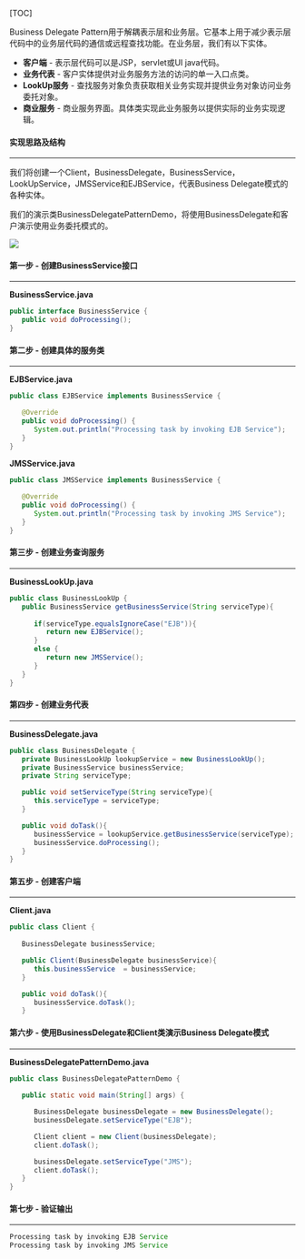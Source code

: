 [TOC]

Business Delegate Pattern用于解耦表示层和业务层。它基本上用于减少表示层代码中的业务层代码的通信或远程查找功能。在业务层，我们有以下实体。

- **客户端** - 表示层代码可以是JSP，servlet或UI java代码。
- **业务代表** - 客户实体提供对业务服务方法的访问的单一入口点类。
- **LookUp服务** - 查找服务对象负责获取相关业务实现并提供业务对象访问业务委托对象。
- **商业服务** - 商业服务界面。具体类实现此业务服务以提供实际的业务实现逻辑。

####  实现思路及结构

---

我们将创建一个Client，BusinessDelegate，BusinessService，LookUpService，JMSService和EJBService，代表Business Delegate模式的各种实体。

我们的演示类BusinessDelegatePatternDemo，将使用BusinessDelegate和客户演示使用业务委托模式的。

![](http://qingbooks.oss-cn-beijing.aliyuncs.com/projects/java_design_pattern/157c64fe90d3c602.png)

####  第一步 - 创建BusinessService接口

---

**BusinessService.java**

```java
public interface BusinessService {
   public void doProcessing();
}
```

####  第二步 - 创建具体的服务类

---

**EJBService.java**

```java
public class EJBService implements BusinessService {

   @Override
   public void doProcessing() {
      System.out.println("Processing task by invoking EJB Service");
   }
}
```

**JMSService.java**

```java
public class JMSService implements BusinessService {

   @Override
   public void doProcessing() {
      System.out.println("Processing task by invoking JMS Service");
   }
}
```

#### 第三步 - 创建业务查询服务

---

**BusinessLookUp.java**

```java
public class BusinessLookUp {
   public BusinessService getBusinessService(String serviceType){
   
      if(serviceType.equalsIgnoreCase("EJB")){
         return new EJBService();
      }
      else {
         return new JMSService();
      }
   }
}
```

#### 第四步 - 创建业务代表

---

**BusinessDelegate.java**

```java
public class BusinessDelegate {
   private BusinessLookUp lookupService = new BusinessLookUp();
   private BusinessService businessService;
   private String serviceType;

   public void setServiceType(String serviceType){
      this.serviceType = serviceType;
   }

   public void doTask(){
      businessService = lookupService.getBusinessService(serviceType);
      businessService.doProcessing();		
   }
}
```

#### 第五步 - 创建客户端

---

**Client.java**

```java
public class Client {
	
   BusinessDelegate businessService;

   public Client(BusinessDelegate businessService){
      this.businessService  = businessService;
   }

   public void doTask(){		
      businessService.doTask();
   }
```

#### 第六步 - 使用BusinessDelegate和Client类演示Business Delegate模式

---

**BusinessDelegatePatternDemo.java**

```java
public class BusinessDelegatePatternDemo {
	
   public static void main(String[] args) {

      BusinessDelegate businessDelegate = new BusinessDelegate();
      businessDelegate.setServiceType("EJB");

      Client client = new Client(businessDelegate);
      client.doTask();

      businessDelegate.setServiceType("JMS");
      client.doTask();
   }
}
```

#### 第七步 - 验证输出

---

```java
Processing task by invoking EJB Service
Processing task by invoking JMS Service
```
